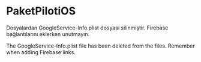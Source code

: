 # PaketPilotiOS

Dosyalardan GoogleService-Info.plist dosyası silinmiştir. Firebase bağlantılarını eklerken unutmayın.

The GoogleService-Info.plist file has been deleted from the files. Remember when adding Firebase links.
